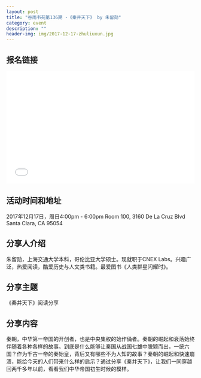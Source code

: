 ```yaml
---
layout: post
title: "谷雨书苑第136期 -《秦并天下》 by 朱留勋"
category: event
description: ""
header-img: img/2017-12-17-zhuliuxun.jpg
---
```


## 报名链接
<div style="width:100%; text-align:left;" ><iframe src="//eventbrite.com/tickets-external?eid=41202031385&ref=etckt" frameborder="0" height="300" width="100%" vspace="0" hspace="0" marginheight="5" marginwidth="5" scrolling="auto" allowtransparency="true"></iframe></div>

## 活动时间和地址
2017年12月17日，周日4:00pm - 6:00pm
Room 100, 3160 De La Cruz Blvd Santa Clara, CA 95054

## 分享人介绍
朱留勋，上海交通大学本科，哥伦比亚大学硕士。现就职于CNEX Labs。兴趣广泛，热爱阅读，酷爱历史与人文类书籍。最爱图书《人类群星闪耀时》。

## 分享主题

《秦并天下》阅读分享


## 分享内容 

秦朝，中华第一帝国的开创者，也是中央集权的始作俑者。秦朝的崛起和衰落始终伴随着各种各样的故事。到底是什么能够让秦国从战国七雄中脱颖而出，一统六国？作为千古一帝的秦始皇，背后又有哪些不为人知的故事？秦朝的崛起和快速崩溃，能给今天的人们带来什么样的启示？通过分享《秦并天下》，让我们一同穿越回两千多年以前，看看我们中华帝国初生时候的模样。 
